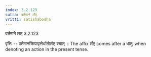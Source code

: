 ```yaml
---
index: 3.2.123
sutra: वर्तमाने लँट्
vritti: satishabodha
---
```



 वर्तमाने लट् 3.2.123 


वृत्तिः -- वर्तमानक्रियावृत्तेर्धातोर्लट् स्‍यात् । The affix लँट् comes after a धातुः when denoting an action in the present tense. 


